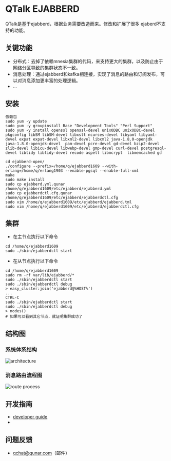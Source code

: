 # QTalk EJABBERD

QTalk是基于ejabberd，根据业务需要改造而来。修改和扩展了很多
ejaberd不支持的功能。

## 关键功能

-   分布式：去掉了依赖mnesia集群的代码，来支持更大的集群，以及防止由于网络分区导致的集群状态不一致。
-   消息处理：通过ejabberd和kafka相连接，实现了消息的路由和订阅发布，可以对消息添加更丰富的处理逻辑。
-   &#x2026;

## 安装

```
依赖包
sudo yum -y update
sudo yum -y groupinstall Base "Development Tools" "Perl Support"
sudo yum -y install openssl openssl-devel unixODBC unixODBC-devel pkgconfig libSM libSM-devel libxslt ncurses-devel libyaml libyaml-devel expat expat-devel libxml2-devel libxml2 java-1.8.0-openjdk  java-1.8.0-openjdk-devel  pam-devel pcre-devel gd-devel bzip2-devel zlib-devel libicu-devel libwebp-devel gmp-devel curl-devel postgresql-devel libtidy libtidy-devel recode aspell libmcrypt  libmemcached gd

cd ejabberd-open/
./configure --prefix=/home/q/ejabberd1609 --with-erlang=/home/q/erlang1903 --enable-pgsql --enable-full-xml
make
sudo make install
sudo cp ejabberd.yml.qunar /home/q/ejabberd1609/etc/ejabberd/ejabberd.yml
sudo cp ejabberdctl.cfg.qunar /home/q/ejabberd1609/etc/ejabberd/ejabberdctl.cfg
sudo vim /home/q/ejabberd1609/etc/ejabberd/ejabberd.tml
sudo vim /home/q/ejabberd1609/etc/ejabberd/ejabberdctl.cfg
```

## 集群

-   在主节点执行以下命令

```
cd /home/q/ejabberd1609
sudo ./sbin/ejabberdctl start
```
-   在从节点执行以下命令

```
cd /home/q/ejabberd1609
sudo rm -rf var/lib/ejabberd/*
sudo ./sbin/ejabberdctl start
sudo ./sbin/ejabberdctl debug
> easy_cluster:join('ejabberd@%HOST%')
...
CTRL-C
sudo ./sbin/ejabberdctl start
sudo ./sbin/ejabberdctl debug
> nodes()
# 如果可以看到其它节点，就证明集群成功了
```

## 结构图

### 系统体系结构

![architecture](image/modules.png)

### 消息路由流程图

![route process](image/route.png)

## 开发指南

- [developer guide](https://docs.ejabberd.im/developer/guide/)
-

## 问题反馈

-   qchat@qunar.com（邮件）
